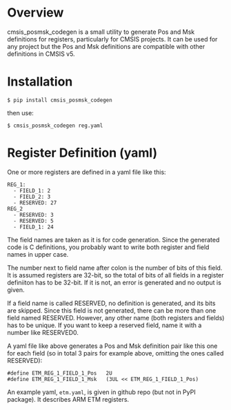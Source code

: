 
# Overview

cmsis_posmsk_codegen is a small utility to generate Pos and Msk definitions for registers, particularly for CMSIS projects. It can be used for any project but the Pos and Msk definitions are compatible with other definitions in CMSIS v5.

# Installation

```
$ pip install cmsis_posmsk_codegen
```

then use:

```
$ cmsis_posmsk_codegen reg.yaml
```

# Register Definition (yaml)

One or more registers are defined in a yaml file like this:

```
REG_1:
  - FIELD_1: 2
  - FIELD_2: 3
  - RESERVED: 27
REG_2
  - RESERVED: 3
  - RESERVED: 5
  - FIELD_1: 24
```

The field names are taken as it is for code generation. Since the generated code is C definitions, you probably want to write both register and field names in upper case.

The number next to field name after colon is the number of bits of this field. It is assumed registers are 32-bit, so the total of bits of all fields in a register definiiton has to be 32-bit. If it is not, an error is generated and no output is given.

If a field name is called RESERVED, no definition is generated, and its bits are skipped. Since this field is not generated, there can be more than one field named RESERVED. However, any other name (both registers and fields) has to be unique. If you want to keep a reserved field, name it with a number like RESERVED0.

A yaml file like above generates a Pos and Msk definition pair like this one for each field (so in total 3 pairs for example above, omitting the ones called RESERVED):

```
#define ETM_REG_1_FIELD_1_Pos   2U
#define ETM_REG_1_FIELD_1_Msk   (3UL << ETM_REG_1_FIELD_1_Pos)
```

An example yaml, `etm.yaml`, is given in github repo (but not in PyPI package). It describes ARM ETM registers.
